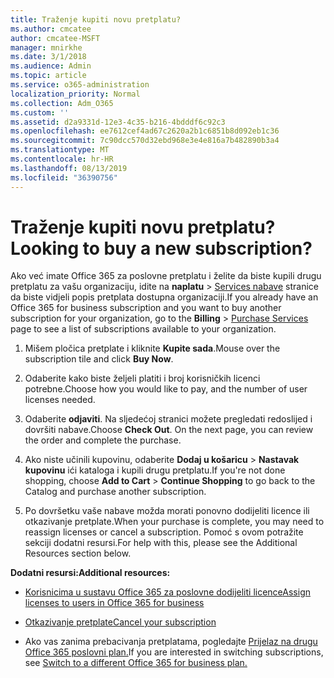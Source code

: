 ```yaml
---
title: Traženje kupiti novu pretplatu?
ms.author: cmcatee
author: cmcatee-MSFT
manager: mnirkhe
ms.date: 3/1/2018
ms.audience: Admin
ms.topic: article
ms.service: o365-administration
localization_priority: Normal
ms.collection: Adm_O365
ms.custom: ''
ms.assetid: d2a9331d-12e3-4c35-b216-4bdddf6c92c3
ms.openlocfilehash: ee7612cef4ad67c2620a2b1c6851b8d092eb1c36
ms.sourcegitcommit: 7c90dcc570d32ebd968e3e4e816a7b482890b3a4
ms.translationtype: MT
ms.contentlocale: hr-HR
ms.lasthandoff: 08/13/2019
ms.locfileid: "36390756"
---
```

# <a name="looking-to-buy-a-new-subscription"></a><span data-ttu-id="5edf5-102">Traženje kupiti novu pretplatu?</span><span class="sxs-lookup"><span data-stu-id="5edf5-102">Looking to buy a new subscription?</span></span>

<span data-ttu-id="5edf5-103">Ako već imate Office 365 za poslovne pretplatu i želite da biste kupili drugu pretplatu za vašu organizaciju, idite na **naplatu** \> [Services nabave](https://go.microsoft.com/fwlink/p/?linkid=868433) stranice da biste vidjeli popis pretplata dostupna organizaciji.</span><span class="sxs-lookup"><span data-stu-id="5edf5-103">If you already have an Office 365 for business subscription and you want to buy another subscription for your organization, go to the **Billing** \> [Purchase Services](https://go.microsoft.com/fwlink/p/?linkid=868433) page to see a list of subscriptions available to your organization.</span></span>
 
1. <span data-ttu-id="5edf5-104">Mišem pločica pretplate i kliknite **Kupite sada**.</span><span class="sxs-lookup"><span data-stu-id="5edf5-104">Mouse over the subscription tile and click **Buy Now**.</span></span>

2. <span data-ttu-id="5edf5-105">Odaberite kako biste željeli platiti i broj korisničkih licenci potrebne.</span><span class="sxs-lookup"><span data-stu-id="5edf5-105">Choose how you would like to pay, and the number of user licenses needed.</span></span>

3. <span data-ttu-id="5edf5-106">Odaberite **odjaviti**. Na sljedećoj stranici možete pregledati redoslijed i dovršiti nabave.</span><span class="sxs-lookup"><span data-stu-id="5edf5-106">Choose **Check Out**. On the next page, you can review the order and complete the purchase.</span></span>

4. <span data-ttu-id="5edf5-107">Ako niste učinili kupovinu, odaberite **Dodaj u košaricu** \> **Nastavak kupovinu** ići kataloga i kupili drugu pretplatu.</span><span class="sxs-lookup"><span data-stu-id="5edf5-107">If you're not done shopping, choose **Add to Cart** \> **Continue Shopping** to go back to the Catalog and purchase another subscription.</span></span> 

5. <span data-ttu-id="5edf5-108">Po dovršetku vaše nabave možda morati ponovno dodijeliti licence ili otkazivanje pretplate.</span><span class="sxs-lookup"><span data-stu-id="5edf5-108">When your purchase is complete, you may need to reassign licenses or cancel a subscription.</span></span> <span data-ttu-id="5edf5-109">Pomoć s ovom potražite sekciji dodatni resursi.</span><span class="sxs-lookup"><span data-stu-id="5edf5-109">For help with this, please see the Additional Resources section below.</span></span>

 <span data-ttu-id="5edf5-110">**Dodatni resursi:**</span><span class="sxs-lookup"><span data-stu-id="5edf5-110">**Additional resources:**</span></span>
  
- [<span data-ttu-id="5edf5-111">Korisnicima u sustavu Office 365 za poslovne dodijeliti licence</span><span class="sxs-lookup"><span data-stu-id="5edf5-111">Assign licenses to users in Office 365 for business</span></span>](https://docs.microsoft.com/en-us/office365/admin/subscriptions-and-billing/assign-licenses-to-users)
    
- [<span data-ttu-id="5edf5-112">Otkazivanje pretplate</span><span class="sxs-lookup"><span data-stu-id="5edf5-112">Cancel your subscription</span></span>](https://docs.microsoft.com/en-us/office365/admin/subscriptions-and-billing/cancel-your-subscription)
    
- <span data-ttu-id="5edf5-113">Ako vas zanima prebacivanja pretplatama, pogledajte [Prijelaz na drugu Office 365 poslovni plan.](https://docs.microsoft.com/en-us/office365/admin/subscriptions-and-billing/switch-to-a-different-plan)</span><span class="sxs-lookup"><span data-stu-id="5edf5-113">If you are interested in switching subscriptions, see [Switch to a different Office 365 for business plan.](https://docs.microsoft.com/en-us/office365/admin/subscriptions-and-billing/switch-to-a-different-plan)</span></span>